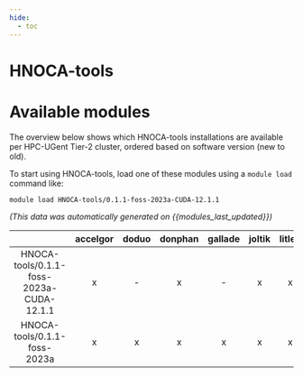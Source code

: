 ```yaml
---
hide:
  - toc
---
```


HNOCA-tools
===========

# Available modules


The overview below shows which HNOCA-tools installations are available per HPC-UGent Tier-2 cluster, ordered based on software version (new to old).

To start using HNOCA-tools, load one of these modules using a `module load` command like:

```shell
module load HNOCA-tools/0.1.1-foss-2023a-CUDA-12.1.1
```

*(This data was automatically generated on {{modules_last_updated}})*  

| |accelgor|doduo|donphan|gallade|joltik|litleo|shinx|
| :---: | :---: | :---: | :---: | :---: | :---: | :---: | :---: |
|HNOCA-tools/0.1.1-foss-2023a-CUDA-12.1.1|x|-|x|-|x|x|-|
|HNOCA-tools/0.1.1-foss-2023a|x|x|x|x|x|x|x|
